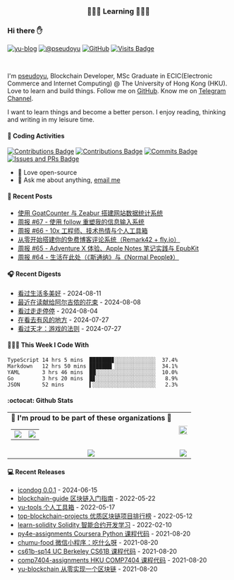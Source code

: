 <p align="center">
 <h3 align="center">🧑🏻‍💻 Learning 🧑🏻‍💻</h3>
</p>

### Hi there ✋

[![yu-blog](https://img.shields.io/badge/blog-yu-9cf?style=flat-square)](https://www.pseudoyu.com)
[![@pseudoyu](https://img.shields.io/badge/weibo-%40pseudoyu-critical?style=flat-square)](https://weibo.com/3675416370/profile)
[![GitHub](https://img.shields.io/github/followers/pseudoyu?logo=github&style=flat-square)](https://github.com/pseudoyu)
[![Visits Badge](https://badges.strrl.dev/visits/pseudoyu/pseudoyu?style=flat-square)](https://github.com/pseudoyu)

<br />

I'm [pseudoyu](https://www.pseudoyu.com), Blockchain Developer, MSc Graduate in ECIC(Electronic Commerce and Internet Computing) @ The University of Hong Kong (HKU). Love to learn and build things. Follow me on [GitHub](https://github.com/pseudoyu). Know me on [Telegram Channel](https://t.me/pseudoyulife).

I want to learn things and become a better person. I enjoy reading, thinking and writing in my leisure time.

#### 🔨 Coding Activities

[![Contributions Badge](https://badges.strrl.dev/contributions/all/pseudoyu?style=flat-square)](https://github.com/pseudoyu)
[![Contributions Badge](https://badges.strrl.dev/contributions/weekly/pseudoyu?style=flat-square)](https://github.com/pseudoyu)
[![Commits Badge](https://badges.strrl.dev/commits/weekly/pseudoyu?style=flat-square)](https://github.com/pseudoyu)
[![Issues and PRs Badge](https://badges.strrl.dev/issues-and-prs/weekly/pseudoyu?style=flat-square)](https://github.com/pseudoyu)

- 💼 Love open-source
- 💬 Ask me about anything, [email me](mailto:pseudoyu@connect.hku.hk)

#### 📰 Recent Posts

<!-- blog starts -->
* <a href=https://www.pseudoyu.com/zh/2024/08/06/deploy_web_statistics_system_using_goatcounter_and_zeabur/ target='_blank'>使用 GoatCounter 与 Zeabur 搭建网站数据统计系统</a>
* <a href=https://www.pseudoyu.com/zh/2024/08/05/weekly_review_20240805/ target='_blank'>周报 #67 - 使用 follow 重塑我的信息输入系统</a>
* <a href=https://www.pseudoyu.com/zh/2024/07/30/weekly_review_20240730/ target='_blank'>周报 #66 - 10x 工程师、技术热情与个人工具箱</a>
* <a href=https://www.pseudoyu.com/zh/2024/07/22/free_commenting_system_using_remark42_and_flyio/ target='_blank'>从零开始搭建你的免费博客评论系统（Remark42 + fly.io）</a>
* <a href=https://www.pseudoyu.com/zh/2024/07/21/weekly_review_20240721/ target='_blank'>周报 #65 - Adventure X 体验、Apple Notes 笔记实践与 EpubKit</a>
* <a href=https://www.pseudoyu.com/zh/2024/07/10/weekly_review_20240710/ target='_blank'>周报 #64 - 生活在此处（《斯通纳》与《Normal People》）</a>
<!-- blog ends -->

#### 🎧 Recent Digests

<!-- douban starts -->
* <a href='http://movie.douban.com/subject/1293749/' target='_blank'>看过生活多美好</a> - 2024-08-11
* <a href='https://book.douban.com/subject/26362836/' target='_blank'>最近在读献给阿尔吉侬的花束</a> - 2024-08-08
* <a href='http://movie.douban.com/subject/35956190/' target='_blank'>看过走走停停</a> - 2024-08-04
* <a href='http://movie.douban.com/subject/35662223/' target='_blank'>在看去有风的地方</a> - 2024-07-27
* <a href='http://movie.douban.com/subject/25777620/' target='_blank'>看过天才：游戏的法则</a> - 2024-07-27
<!-- douban ends -->

#### 👨🏻‍💻 This Week I Code With

<!-- code_time starts -->

```text
TypeScript 14 hrs 5 mins  ███████▊░░░░░░░░░░░░░  37.4%
Markdown   12 hrs 50 mins ███████▏░░░░░░░░░░░░░  34.1%
YAML       3 hrs 46 mins  ██░░░░░░░░░░░░░░░░░░░  10.0%
Go         3 hrs 20 mins  █▊░░░░░░░░░░░░░░░░░░░   8.9%
JSON       52 mins        ▍░░░░░░░░░░░░░░░░░░░░   2.3%
```

<!-- code_time ends -->

#### :octocat: Github Stats

<table align="center" width="100%">
  <tr>
    <td align="center">
      <strong> 🌟 I'm proud to be part of these organizations 🌟 </strong><br>
      <table>
        <tr>
          <td align="center">
            <a href="https://github.com/NaturalSelectionLabs">
              <img src="https://avatars.githubusercontent.com/u/82145280?s=150&v=4" />
            </a>
          </td>
          <td align="center">
            <a href="https://github.com/rss3-network">
              <img src="https://avatars.githubusercontent.com/u/152575164?s=150&v=4" />
            </a>
          </td>
        </tr>
      </table>
    </td>
    <td align="center">
      <img width="120%" src="https://yu-readme.vercel.app/api?username=pseudoyu&count_private=true&theme=gotham&show_icons=true" />
    </td>
  </tr>
  <tr>
          <td align="center">
            <img src="https://yu-readme.vercel.app/api/top-langs/?username=pseudoyu&hide=html,php,css,java,Svelte,smarty&layout=compact&theme=gotham">
          </td>
    <td align="center">
      <!-- <img src="https://yu-github-readme-stats.herokuapp.com/?user=pseudoyu&theme=gotham"> -->
      <img src="https://github-readme-streak-stats.herokuapp.com/?user=pseudoyu&theme=gotham">
    </td>
  </tr>
</table>

#### 💻 Recent Releases

<!-- recent_releases starts -->
* <a href=https://github.com/djyde/icondog/releases/tag/v0.0.1 target='_blank'>icondog 0.0.1</a> - 2024-06-15
* <a href=https://github.com/pseudoyu/blockchain-guide/releases/tag/v0.1.0 target='_blank'>blockchain-guide 区块链入门指南</a> - 2022-05-22
* <a href=https://github.com/pseudoyu/yu-tools/releases/tag/v0.1 target='_blank'>yu-tools 个人工具箱</a> - 2022-05-17
* <a href=https://github.com/pseudoyu/top-blockchain-projects/releases/tag/v1.0.0 target='_blank'>top-blockchain-projects 优质区块链项目排行榜</a> - 2022-05-12
* <a href=https://github.com/pseudoyu/learn-solidity/releases/tag/v1.0.0 target='_blank'>learn-solidity Solidity 智能合约开发学习</a> - 2022-02-10
* <a href=https://github.com/pseudoyu/py4e-assignments/releases/tag/v1.0.0 target='_blank'>py4e-assignments Coursera Python 课程代码</a> - 2021-08-20
* <a href=https://github.com/pseudoyu/chumu-food/releases/tag/v1.0.0 target='_blank'>chumu-food 微信小程序：吃什么呀</a> - 2021-08-20
* <a href=https://github.com/pseudoyu/cs61b-sp14/releases/tag/v0.0.1 target='_blank'>cs61b-sp14 UC Berkeley CS61B 课程代码</a> - 2021-08-20
* <a href=https://github.com/pseudoyu/comp7404-assignments/releases/tag/v1.0.0 target='_blank'>comp7404-assignments HKU COMP7404 课程代码</a> - 2021-08-20
* <a href=https://github.com/pseudoyu/yu-blockchain/releases/tag/v1.0.0 target='_blank'>yu-blockchain 从零实现一个区块链</a> - 2021-08-20
<!-- recent_releases ends -->

